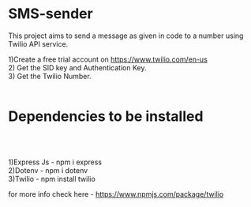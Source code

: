 # SMS-sender
This project aims to send a message as given in code to a number using Twilio API service.

1)Create a free trial account on https://www.twilio.com/en-us  <br>
2) Get the SID key and Authentication Key. <Br>
3) Get the Twilio Number.
<br> <br>

# Dependencies to be installed  





<br> <br>

1)Express Js - npm i express <br>
2)Dotenv  - npm i dotenv <br>
3)Twilio - npm install twilio   <br>
 
for more info check here - https://www.npmjs.com/package/twilio <br>

